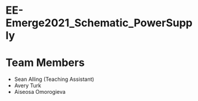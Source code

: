 # EE-Emerge2021_Schematic_PowerSupply

# Team Members
* Sean Alling (Teaching Assistant)
* Avery Turk
* Aiseosa Omorogieva
